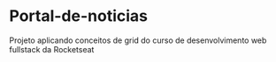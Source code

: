 # Portal-de-noticias
Projeto aplicando conceitos de grid do curso de desenvolvimento web fullstack da Rocketseat
